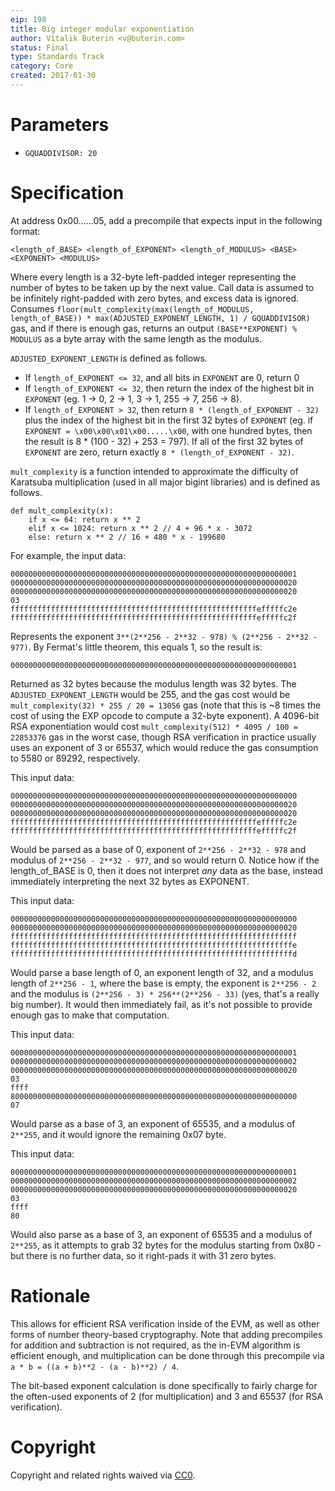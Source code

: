 ```yaml
---
eip: 198
title: Big integer modular exponentiation
author: Vitalik Buterin <v@buterin.com>
status: Final
type: Standards Track
category: Core
created: 2017-01-30
---
```


# Parameters

* `GQUADDIVISOR: 20`

# Specification

At address 0x00......05, add a precompile that expects input in the following format:

    <length_of_BASE> <length_of_EXPONENT> <length_of_MODULUS> <BASE> <EXPONENT> <MODULUS>
    
Where every length is a 32-byte left-padded integer representing the number of bytes to be taken up by the next value. Call data is assumed to be infinitely right-padded with zero bytes, and excess data is ignored. Consumes `floor(mult_complexity(max(length_of_MODULUS, length_of_BASE)) * max(ADJUSTED_EXPONENT_LENGTH, 1) / GQUADDIVISOR)` gas, and if there is enough gas, returns an output `(BASE**EXPONENT) % MODULUS` as a byte array with the same length as the modulus.

`ADJUSTED_EXPONENT_LENGTH` is defined as follows.

* If `length_of_EXPONENT <= 32`, and all bits in `EXPONENT` are 0, return 0
* If `length_of_EXPONENT <= 32`, then return the index of the highest bit in `EXPONENT` (eg. 1 -> 0, 2 -> 1, 3 -> 1, 255 -> 7, 256 -> 8).
* If `length_of_EXPONENT > 32`, then return `8 * (length_of_EXPONENT - 32)` plus the index of the highest bit in the first 32 bytes of `EXPONENT` (eg. if `EXPONENT = \x00\x00\x01\x00.....\x00`, with one hundred bytes, then the result is 8 * (100 - 32) + 253 = 797). If all of the first 32 bytes of `EXPONENT` are zero, return exactly `8 * (length_of_EXPONENT - 32)`.

`mult_complexity` is a function intended to approximate the difficulty of Karatsuba multiplication (used in all major bigint libraries) and is defined as follows.

```
def mult_complexity(x):
    if x <= 64: return x ** 2
    elif x <= 1024: return x ** 2 // 4 + 96 * x - 3072
    else: return x ** 2 // 16 + 480 * x - 199680
```

For example, the input data:

    0000000000000000000000000000000000000000000000000000000000000001
    0000000000000000000000000000000000000000000000000000000000000020
    0000000000000000000000000000000000000000000000000000000000000020
    03
    fffffffffffffffffffffffffffffffffffffffffffffffffffffffefffffc2e
    fffffffffffffffffffffffffffffffffffffffffffffffffffffffefffffc2f
    
Represents the exponent `3**(2**256 - 2**32 - 978) % (2**256 - 2**32 - 977)`. By Fermat's little theorem, this equals 1, so the result is:

    0000000000000000000000000000000000000000000000000000000000000001
    
Returned as 32 bytes because the modulus length was 32 bytes. The `ADJUSTED_EXPONENT_LENGTH` would be 255, and the gas cost would be `mult_complexity(32) * 255 / 20 = 13056` gas (note that this is ~8 times the cost of using the EXP opcode to compute a 32-byte exponent). A 4096-bit RSA exponentiation would cost `mult_complexity(512) * 4095 / 100 = 22853376` gas in the worst case, though RSA verification in practice usually uses an exponent of 3 or 65537, which would reduce the gas consumption to 5580 or 89292, respectively.

This input data:

    0000000000000000000000000000000000000000000000000000000000000000
    0000000000000000000000000000000000000000000000000000000000000020
    0000000000000000000000000000000000000000000000000000000000000020
    fffffffffffffffffffffffffffffffffffffffffffffffffffffffefffffc2e
    fffffffffffffffffffffffffffffffffffffffffffffffffffffffefffffc2f
    
Would be parsed as a base of 0, exponent of `2**256 - 2**32 - 978` and modulus of `2**256 - 2**32 - 977`, and so would return 0. Notice how if the length_of_BASE is 0, then it does not interpret _any_ data as the base, instead immediately interpreting the next 32 bytes as EXPONENT.

This input data:

    0000000000000000000000000000000000000000000000000000000000000000
    0000000000000000000000000000000000000000000000000000000000000020
    ffffffffffffffffffffffffffffffffffffffffffffffffffffffffffffffff
    fffffffffffffffffffffffffffffffffffffffffffffffffffffffffffffffe
    fffffffffffffffffffffffffffffffffffffffffffffffffffffffffffffffd
    
Would parse a base length of 0, an exponent length of 32, and a modulus length of `2**256 - 1`, where the base is empty, the exponent is `2**256 - 2` and the modulus is `(2**256 - 3) * 256**(2**256 - 33)` (yes, that's a really big number). It would then immediately fail, as it's not possible to provide enough gas to make that computation.

This input data:

    0000000000000000000000000000000000000000000000000000000000000001
    0000000000000000000000000000000000000000000000000000000000000002
    0000000000000000000000000000000000000000000000000000000000000020
    03
    ffff
    8000000000000000000000000000000000000000000000000000000000000000
    07

Would parse as a base of 3, an exponent of 65535, and a modulus of `2**255`, and it would ignore the remaining 0x07 byte.

This input data:

    0000000000000000000000000000000000000000000000000000000000000001
    0000000000000000000000000000000000000000000000000000000000000002
    0000000000000000000000000000000000000000000000000000000000000020
    03
    ffff
    80
    
Would also parse as a base of 3, an exponent of 65535 and a modulus of `2**255`, as it attempts to grab 32 bytes for the modulus starting from 0x80 - but there is no further data, so it right-pads it with 31 zero bytes.

# Rationale

This allows for efficient RSA verification inside of the EVM, as well as other forms of number theory-based cryptography. Note that adding precompiles for addition and subtraction is not required, as the in-EVM algorithm is efficient enough, and multiplication can be done through this precompile via `a * b = ((a + b)**2 - (a - b)**2) / 4`.

The bit-based exponent calculation is done specifically to fairly charge for the often-used exponents of 2 (for multiplication) and 3 and 65537 (for RSA verification).

# Copyright

Copyright and related rights waived via [CC0](https://creativecommons.org/publicdomain/zero/1.0/).
